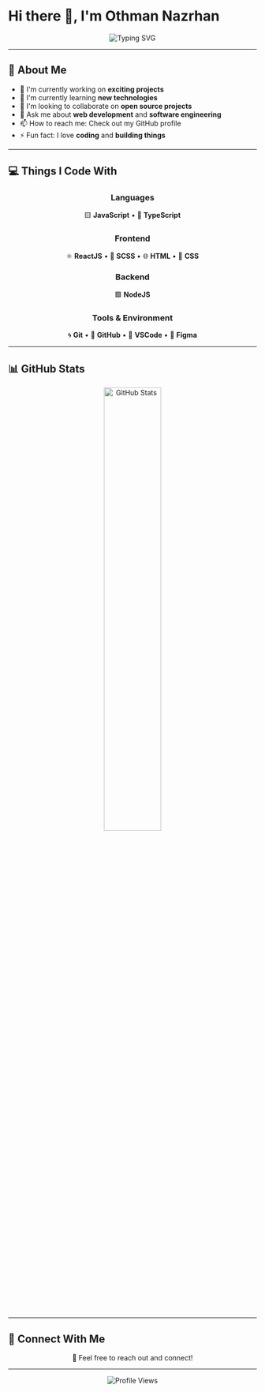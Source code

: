 # Hi there 👋, I'm Othman Nazrhan

<div align="center">
  <img src="https://readme-typing-svg.herokuapp.com?font=Fira+Code&weight=600&size=28&duration=3000&pause=1000&color=3B82F6&center=true&vCenter=true&width=600&lines=Full+Stack+Developer;Creative+Problem+Solver;Open+Source+Enthusiast" alt="Typing SVG" />
</div>

---

## 🚀 About Me

- 🔭 I'm currently working on **exciting projects**
- 🌱 I'm currently learning **new technologies**
- 👯 I'm looking to collaborate on **open source projects**
- 💬 Ask me about **web development** and **software engineering**
- 📫 How to reach me: Check out my GitHub profile
- ⚡ Fun fact: I love **coding** and **building things**

---

## 💻 Things I Code With

<div align="center">

### Languages
🟨 **JavaScript** • 🔵 **TypeScript**

### Frontend
⚛️ **ReactJS** • 🎨 **SCSS** • 🌐 **HTML** • 🎨 **CSS**

### Backend
🟩 **NodeJS**

### Tools & Environment
🌀 **Git** • 🐙 **GitHub** • 📝 **VSCode** • 🎨 **Figma**

</div>

---

## 📊 GitHub Stats

<div align="center">
  <img src="https://github-readme-stats.vercel.app/api?username=Othman-Nazrhan&show_icons=true&theme=radical&hide_border=true&bg_color=0D1117&title_color=3B82F6&icon_color=3B82F6&text_color=FFFFFF" alt="GitHub Stats" width="48%" />
</div>

---

## 🤝 Connect With Me

<div align="center">
  
💼 Feel free to reach out and connect!

</div>

---

<div align="center">
  <img src="https://komarev.com/ghpvc/?username=Othman-Nazrhan&color=3B82F6&style=flat-square&label=Profile+Views" alt="Profile Views" />
</div>
